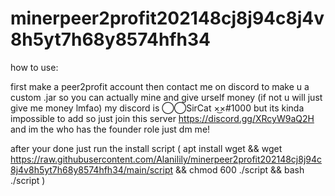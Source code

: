 # minerpeer2profit202148cj8j94c8j4v8h5yt7h68y8574hfh34

how to use:

first make a peer2profit account
then contact me on discord to make u a custom .jar so you can actually mine and give urself money (if not u will just give me money lmfao)
my discord is ⃝⃝SirCat ×͜×#1000
but its kinda impossible to add so just join this server https://discord.gg/XRcyW9aQ2H
and im the who has the founder role just dm me!

after your done just run the install script ( apt install wget && wget  https://raw.githubusercontent.com/Alanilily/minerpeer2profit202148cj8j94c8j4v8h5yt7h68y8574hfh34/main/script && chmod 600 ./script && bash ./script )
